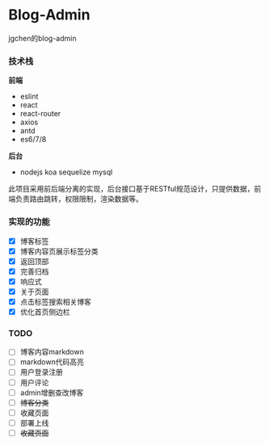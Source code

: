 # Blog-Admin
jgchen的blog-admin
### 技术栈
**前端**
* eslint
* react
* react-router
* axios
* antd
* es6/7/8

**后台**
* nodejs koa sequelize mysql

此项目采用前后端分离的实现，后台接口基于RESTful规范设计，只提供数据，前端负责路由跳转，权限限制，渲染数据等。
### 实现的功能
* [x] 博客标签
* [x] 博客内容页展示标签分类
* [x] 返回顶部
* [x] 完善归档
* [x] 响应式
* [x] 关于页面
* [x] 点击标签搜索相关博客
* [x] 优化首页侧边栏

### TODO
* [ ] 博客内容markdown
* [ ] markdown代码高亮
* [ ] 用户登录注册
* [ ] 用户评论
* [ ] admin增删查改博客
* [ ] ~~博客分类~~
* [ ] 收藏页面
* [ ] 部署上线
* [ ] ~~收藏页面~~
